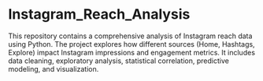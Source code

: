 # Instagram_Reach_Analysis
This repository contains a comprehensive analysis of Instagram reach data using Python. The project explores how different sources (Home, Hashtags, Explore) impact Instagram impressions and engagement metrics. It includes data cleaning, exploratory analysis, statistical correlation, predictive modeling, and visualization.
